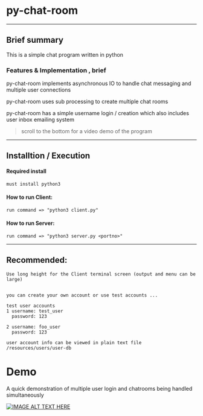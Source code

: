 # py-chat-room

***

## Brief summary

This is a simple chat program written in python

###  Features & Implementation , brief

py-chat-room implements asynchronous IO to handle chat messaging and multiple user connections

py-chat-room uses sub processing to create multiple chat rooms 

py-chat-room has a simple username login / creation which also includes user inbox emailing system 

> scroll to the bottom for a video demo of the program 


***

## Installtion / Execution

#### Required install
	must install python3

#### How to run Client:
	run command => "python3 client.py"


#### How to run Server:
	run command => "python3 server.py <portno>"


***

## Recommended:
	
	
	Use long height for the Client terminal screen (output and menu can be large)

	
	you can create your own account or use test accounts ... 

	test user accounts
	1 username: test_user 
	  password: 123 

	2 username: foo_user 
	  password: 123  

	user account info can be viewed in plain text file /resources/users/user-db 
	
# Demo

A quick demonstration of multiple user login and chatrooms being handled simultaneously 

[![IMAGE ALT TEXT HERE](http://img.youtube.com/vi/sMmpfk4xrHU/0.jpg)](https://www.youtube.com/watch?v=sMmpfk4xrHU)


